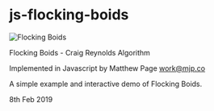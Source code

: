 # js-flocking-boids

![Flocking Boids](https://media.mjp.co/storage/users/mjp-web/boids-1.jpg)

Flocking Boids - Craig Reynolds Algorithm

Implemented in Javascript by Matthew Page <work@mjp.co>

A simple example and interactive demo of Flocking Boids.

8th Feb 2019
